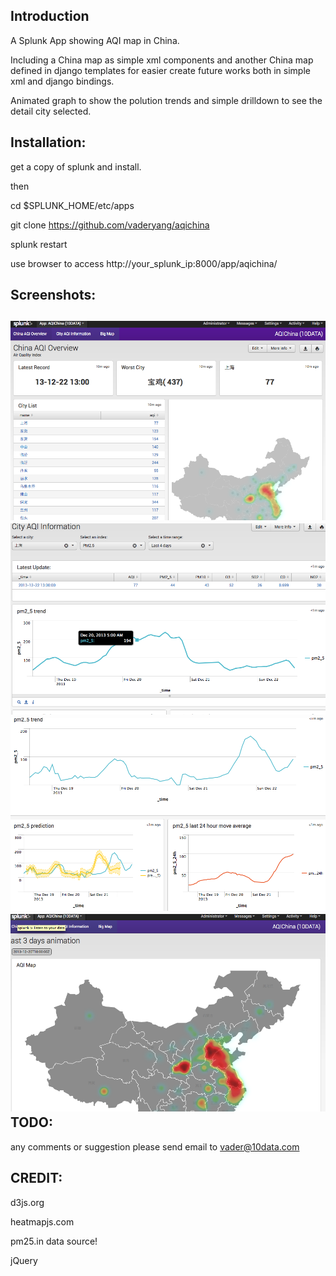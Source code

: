 Introduction
------------
A Splunk App showing AQI map in China. 

Including a China map as simple xml components and another China map defined in django templates for easier create future works both in simple xml and django bindings. 

Animated graph to show the polution trends and simple drilldown to see the detail city selected.

Installation:
------------
get a copy of splunk and install.

then

cd $SPLUNK_HOME/etc/apps

git clone https://github.com/vaderyang/aqichina

splunk restart

use browser to access http://your_splunk_ip:8000/app/aqichina/


Screenshots:
-----

![alt text](https://github.com/vaderyang/aqichina/raw/master/Screenshot1.png "Main Screen")
![alt text](https://github.com/vaderyang/aqichina/raw/master/Screenshot2.png "Detail Screen")
![alt text](https://github.com/vaderyang/aqichina/raw/master/Screenshot3.png "Detail Screen2")
![alt text](https://github.com/vaderyang/aqichina/raw/master/Screenshot4.png "Big map")
TODO:
-----
any comments or suggestion please send email to vader@10data.com

CREDIT:
-----
d3js.org

heatmapjs.com

pm25.in  data source! 

jQuery
